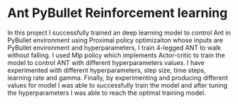 # Ant PyBullet Reinforcement learning
In this project I successfully trained an deep learning model to control Ant in PyBullet environment using Proximal policy optimizaiton whose inputs are PyBullet environment and hyperparameters, I train 4-legged ANT to walk without falling. I used Mlp policy which implements Actor-critic to train the model to control ANT with different hyperparameters values. I have experimented with different hyperparameters, step size, time steps, learning rate and gamma. Finally, by experimenting and producing different values for model I was able to successfully train the model and after tuning the hyperparameters I was able to reach the optimal training model.
